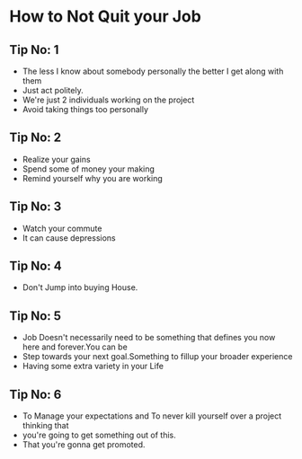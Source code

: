 # How to Not Quit your Job

## Tip No: 1
- The less I know about somebody personally the better I get along with them
- Just act politely.
- We're just 2 individuals working on the project 
- Avoid taking things too personally

## Tip No: 2
- Realize your gains 
- Spend some of money your making
- Remind yourself why you are working

## Tip No: 3
- Watch your commute
- It can cause depressions

## Tip No: 4
- Don't Jump into buying House.

## Tip No: 5
- Job Doesn't necessarily need to be something that defines you now here and forever.You can be
- Step towards your next goal.Something to fillup your broader experience
- Having some extra variety in your Life

## Tip No: 6
- To Manage your expectations and To never kill yourself over a project thinking that 
- you're going to get something out of this.
- That you're gonna get promoted.
